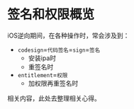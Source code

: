 # 签名和权限概览

iOS逆向期间，在各种操作时，常会涉及到：

* `codesign`=`代码签名`=`sign`=`签名`
  * 安装ipa时
  * 重签名时
* `entitlement`=`权限`
  * 加权限再重签名时

相关内容，此处去整理相关心得。
